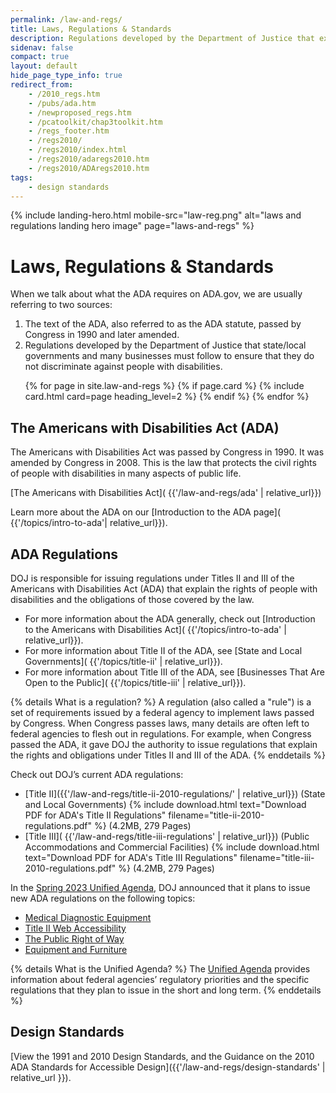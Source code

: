 ```yaml
---
permalink: /law-and-regs/
title: Laws, Regulations & Standards
description: Regulations developed by the Department of Justice that explain the rights of people with disabilities and the obligations of those covered by the law.
sidenav: false
compact: true
layout: default
hide_page_type_info: true
redirect_from:
    - /2010_regs.htm
    - /pubs/ada.htm
    - /newproposed_regs.htm
    - /pcatoolkit/chap3toolkit.htm
    - /regs_footer.htm
    - /regs2010/
    - /regs2010/index.html
    - /regs2010/adaregs2010.htm
    - /regs2010/ADAregs2010.htm
tags:
    - design standards
---
```


{% include landing-hero.html mobile-src="law-reg.png" alt="laws and regulations landing hero image" page="laws-and-regs" %}

<div class="grid-container">
<div class="grid-row grid-gap margin-bottom-7 margin-top-7">
<div class="tablet:grid-col-10">

# Laws, Regulations & Standards

When we talk about what the ADA requires on ADA.gov, we are usually referring to two sources:

1. The text of the ADA, also referred to as the ADA statute, passed by Congress in
1990 and later amended.
2. Regulations developed by the Department of Justice that state/local governments
and many businesses must follow to ensure that they do not discriminate against
people with disabilities.

<div class="tablet:grid-col-12" markdown="0">
    <ul class="usa-card-group">
        {% for page in site.law-and-regs %}
            {% if page.card %}
                {% include card.html card=page heading_level=2 %}
            {% endif %}
        {% endfor %}
    </ul>
</div>

## The Americans with Disabilities Act (ADA)

The Americans with Disabilities Act was passed by Congress in 1990. It was amended
by Congress in 2008. This is the law that protects the civil rights of people with
disabilities in many aspects of public life.

[The Americans with Disabilities Act]( {{'/law-and-regs/ada' | relative_url}})

Learn more about the ADA on our [Introduction to the ADA page]( {{'/topics/intro-to-ada'| relative_url}}).

## ADA Regulations

DOJ is responsible for issuing regulations under Titles II and III of the Americans with Disabilities Act (ADA) that explain the rights of people with disabilities and the obligations of those covered by the law.

- For more information about the ADA generally, check out [Introduction to the Americans with Disabilities Act]( {{'/topics/intro-to-ada' | relative_url}}).
- For more information about Title II of the ADA, see [State and Local Governments]( {{'/topics/title-ii' | relative_url}}).
- For more information about Title III of the ADA, see [Businesses That Are Open to the Public]( {{'/topics/title-iii' | relative_url}}).

{% details What is a regulation? %}
A regulation (also called a "rule") is a set of requirements issued by a federal agency to implement laws passed by Congress.  When Congress passes laws, many details are often left to federal agencies to flesh out in regulations.  For example, when Congress passed the ADA, it gave DOJ the authority to issue regulations that explain the rights and obligations under Titles II and III of the ADA.
{% enddetails %}

Check out DOJ’s current ADA regulations:

- [Title II]({{'/law-and-regs/title-ii-2010-regulations/' | relative_url}}) (State and Local Governments)
{% include download.html text="Download PDF for ADA's Title II Regulations" filename="title-ii-2010-regulations.pdf" %} (4.2MB, 279 Pages)
- [Title III]( {{'/law-and-regs/title-iii-regulations' | relative_url}}) (Public Accommodations and Commercial Facilities)
{% include download.html text="Download PDF for ADA's Title III Regulations" filename="title-iii-2010-regulations.pdf" %} (4.2MB, 279 Pages)

In the [Spring 2023 Unified Agenda](https://www.reginfo.gov/public/do/eAgendaMain), DOJ announced that it plans to issue new ADA regulations on the following topics:

- [Medical Diagnostic Equipment](https://www.reginfo.gov/public/do/eAgendaViewRule?pubId=202304&RIN=1190-AA78)
- [Title II Web Accessibility](https://www.reginfo.gov/public/do/eAgendaViewRule?pubId=202304&RIN=1190-AA79)
- [The Public Right of Way](https://www.reginfo.gov/public/do/eAgendaViewRule?pubId=202304&RIN=1190-AA77)
- [Equipment and Furniture](https://www.reginfo.gov/public/do/eAgendaViewRule?pubId=202304&RIN=1190-AA76)

{% details What is the Unified Agenda? %}
The [Unified Agenda](https://www.reginfo.gov/public/jsp/eAgenda/UA_About.myjsp) provides information about federal agencies’ regulatory priorities and the specific regulations that they plan to issue in the short and long term.
{% enddetails %}

## Design Standards

[View the 1991 and 2010 Design Standards, and the Guidance on the 2010 ADA Standards for Accessible Design]({{'/law-and-regs/design-standards' | relative_url }}).

</div>
</div>
</div>